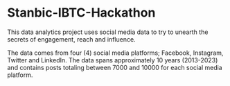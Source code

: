 # Stanbic-IBTC-Hackathon

This data analytics project uses social media data to try to unearth the secrets of engagement, reach and influence. 

The data comes from four (4) social media platforms; Facebook, Instagram, Twitter and LinkedIn. The data spans approximately 10 years (2013-2023) and contains posts totaling between 7000 and 10000 for each social media platform.
